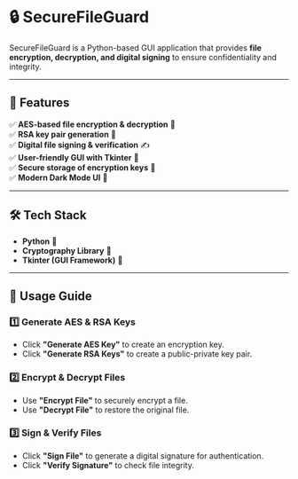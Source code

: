 # 🔒 SecureFileGuard

SecureFileGuard is a Python-based GUI application that provides **file encryption, decryption, and digital signing** to ensure confidentiality and integrity.

---

## 🚀 Features

✅ **AES-based file encryption & decryption** 🔐  
✅ **RSA key pair generation** 🔑  
✅ **Digital file signing & verification** ✍️  
✅ **User-friendly GUI with Tkinter** 🎨  
✅ **Secure storage of encryption keys** 🔏  
✅ **Modern Dark Mode UI** 🌙  

---

## 🛠 Tech Stack

- **Python** 🐍
- **Cryptography Library** 🔐
- **Tkinter (GUI Framework)** 🎨  

---

## 📂 Usage Guide

### 1️⃣ Generate AES & RSA Keys
- Click **"Generate AES Key"** to create an encryption key.
- Click **"Generate RSA Keys"** to create a public-private key pair.

### 2️⃣ Encrypt & Decrypt Files
- Use **"Encrypt File"** to securely encrypt a file.
- Use **"Decrypt File"** to restore the original file.

### 3️⃣ Sign & Verify Files
- Click **"Sign File"** to generate a digital signature for authentication.
- Click **"Verify Signature"** to check file integrity.
